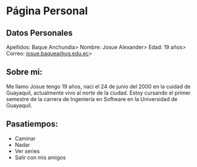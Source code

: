 
# Página Personal

## Datos Personales
Apellidos: Baque Anchundia>
Nombre: Josue Alexander>
Edad: 19 años>
Correo: josue.baquea@ug.edu.ec>
## Sobre mi:
Me llamo Josue tengo 19 años, naci el 24 de junio del 2000 en la cuidad de Guayaquil, actualmente vivo al norte de la ciudad.
Estoy cursando el primer semestre de la carrera de Ingeniería en Software en la Universidad de Guayaquil.
## Pasatiempos:
- Caminar 
- Nadar
- Ver series
- Salir con mis amigos
